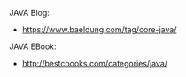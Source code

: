 
JAVA Blog:

- https://www.baeldung.com/tag/core-java/


JAVA EBook:

- http://bestcbooks.com/categories/java/


